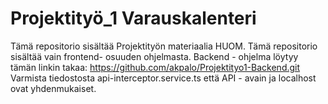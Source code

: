 # Projektityö_1 Varauskalenteri
Tämä repositorio sisältää Projektityön materiaalia
HUOM. Tämä repositorio sisältää vain frontend- osuuden ohjelmasta. Backend - ohjelma löytyy tämän linkin takaa: https://github.com/akpalo/Projektityo1-Backend.git
Varmista tiedostosta api-interceptor.service.ts että API - avain ja localhost ovat yhdenmukaiset.
